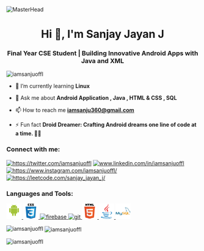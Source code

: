 ![MasterHead](https://camo.githubusercontent.com/5346f5a9b63e9e93ff8265ebb05eeda7fc03e48dfe766ba177c788e5c65c6c86/68747470733a2f2f312e62702e626c6f6773706f742e636f6d2f2d37413457796e774c734d772f58624270435847386648492f41414141414141414d74342f754f613162704c736b5967727747626c6c6853753253446a5f4d69673853584a51434c63424741735948512f73313630302f323030305f36303070782e676966)
<h1 align="center">Hi 👋, I'm Sanjay Jayan J</h1>
<h3 align="center">Final Year CSE Student | Building Innovative Android Apps with Java and XML</h3>

<p align="left"> <img src="https://komarev.com/ghpvc/?username=iamsanjuoffl&label=Profile%20views&color=0e75b6&style=flat" alt="iamsanjuoffl" /> </p>

- 🌱 I’m currently learning **Linux**

- 💬 Ask me about **Android Application , Java , HTML & CSS , SQL**

- 📫 How to reach me **iamsanju360@gmail.com**

- ⚡ Fun fact **Droid Dreamer: Crafting Android dreams one line of code at a time. 🤖💤**

<h3 align="left">Connect with me:</h3>
<p align="left">
<a href="https://twitter.com/https://twitter.com/iamsanjuoffl" target="blank"><img align="center" src="https://raw.githubusercontent.com/rahuldkjain/github-profile-readme-generator/master/src/images/icons/Social/twitter.svg" alt="https://twitter.com/iamsanjuoffl" height="30" width="40" /></a>
<a href="https://linkedin.com/in/www.linkedin.com/in/iamsanjuoffl" target="blank"><img align="center" src="https://raw.githubusercontent.com/rahuldkjain/github-profile-readme-generator/master/src/images/icons/Social/linked-in-alt.svg" alt="www.linkedin.com/in/iamsanjuoffl" height="30" width="40" /></a>
<a href="https://instagram.com/https://www.instagram.com/iamsanjuoffl/" target="blank"><img align="center" src="https://raw.githubusercontent.com/rahuldkjain/github-profile-readme-generator/master/src/images/icons/Social/instagram.svg" alt="https://www.instagram.com/iamsanjuoffl/" height="30" width="40" /></a>
<a href="https://www.leetcode.com/https://leetcode.com/sanjay_jayan_j/" target="blank"><img align="center" src="https://raw.githubusercontent.com/rahuldkjain/github-profile-readme-generator/master/src/images/icons/Social/leet-code.svg" alt="https://leetcode.com/sanjay_jayan_j/" height="30" width="40" /></a>
</p>

<h3 align="left">Languages and Tools:</h3>
<p align="left"> <a href="https://developer.android.com" target="_blank" rel="noreferrer"> <img src="https://raw.githubusercontent.com/devicons/devicon/master/icons/android/android-original-wordmark.svg" alt="android" width="40" height="40"/> </a> <a href="https://www.w3schools.com/css/" target="_blank" rel="noreferrer"> <img src="https://raw.githubusercontent.com/devicons/devicon/master/icons/css3/css3-original-wordmark.svg" alt="css3" width="40" height="40"/> </a> <a href="https://firebase.google.com/" target="_blank" rel="noreferrer"> <img src="https://www.vectorlogo.zone/logos/firebase/firebase-icon.svg" alt="firebase" width="40" height="40"/> </a> <a href="https://git-scm.com/" target="_blank" rel="noreferrer"> <img src="https://www.vectorlogo.zone/logos/git-scm/git-scm-icon.svg" alt="git" width="40" height="40"/> </a> <a href="https://www.w3.org/html/" target="_blank" rel="noreferrer"> <img src="https://raw.githubusercontent.com/devicons/devicon/master/icons/html5/html5-original-wordmark.svg" alt="html5" width="40" height="40"/> </a> <a href="https://www.java.com" target="_blank" rel="noreferrer"> <img src="https://raw.githubusercontent.com/devicons/devicon/master/icons/java/java-original.svg" alt="java" width="40" height="40"/> </a> <a href="https://www.mysql.com/" target="_blank" rel="noreferrer"> <img src="https://raw.githubusercontent.com/devicons/devicon/master/icons/mysql/mysql-original-wordmark.svg" alt="mysql" width="40" height="40"/> </a> </p>

<p><img align="left" src="https://github-readme-stats.vercel.app/api/top-langs?username=iamsanjuoffl&show_icons=true&locale=en&layout=compact" alt="iamsanjuoffl" /></p>

<p>&nbsp;<img align="center" src="https://github-readme-stats.vercel.app/api?username=iamsanjuoffl&show_icons=true&locale=en" alt="iamsanjuoffl" /></p>

<p><img align="center" src="https://github-readme-streak-stats.herokuapp.com/?user=iamsanjuoffl&" alt="iamsanjuoffl" /></p>

